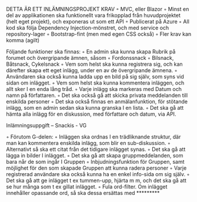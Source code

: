 DETTA ÄR ETT INLÄMNINGSPROJEKT 
KRAV
◦ MVC, eller Blazor
◦ Minst en del av applikationen ska funktionellt vara frikopplad från huvudprojektet (helt eget
projekt), och exponeras ut som ett API
◦ Publicerat på Azure
◦ All kod ska följa Dependency Injection-mönstret, och med service och repository-lager
◦ Bootstrap-fint (men med egen CSS också)
◦ Fler krav kan komma (agilt)

Följande funktioner ska finnas:
◦ En admin ska kunna skapa Rubrik på forumet och övergripande ämnen, såsom
◦ Fordonssnack
◦ Bilsnack, Båtsnack, Cykelsnack
◦ Vem som helst ska kunna registrera sig, och kan därefter skapa ett eget inlägg, under en av de
övergripande ämnena.
◦ Användaren ska också kunna ladda upp en bild på sig själv, som syns vid sidan om inlägget.
◦ Vem som helst ska kunna kommentera inläggen, och allt sker I en enda lång tråd.
◦ Varje inlägg ska markeras med Datum och namn på författaren.
◦ Det ska också gå att skicka privata meddelanden till enskilda personer
◦ Det ska också finnas en anmälanfunktion, för stötande inlägg, som en admin sedan ska kunna
granska I en lista.
◦ Det ska gå att hämta alla inlägg för en diskussion, med författare och datum, via API.

Inlämningsuppgift – Snackis - VG

◦ Förutom G-delen:
◦ Inläggen ska ordnas I en trädliknande struktur, där man kan kommentera enskilda inlägg, som
blir en sub-diskussion.
◦ Alternativt så ska ett citat från det tidigare inlägget synas.
◦ Det ska gå att lägga in bilder I inlägget.
◦ Det ska gå att skapa gruppmeddelanden, som bara når de som ingår I Gruppen
◦ Inbjudningsfunktion för Gruppen, samt möjlighet för den som skapade Gruppen att kunna radera
personer
◦ Varje registrerad användare ska också kunna ha en enkel info-sida om sig själv.
◦ Det ska gå att ge inlägget t ex tummen-upp, hjärta m m, och det ska gå att se hur många som
t ex gillat inlägget.
◦ Fula ord-filter. Om inlägget innehåller opassande ord, så ska dessa ersättas med *********
